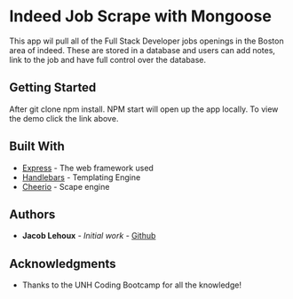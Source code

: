 # Indeed Job Scrape with Mongoose

This app wil pull all of the Full Stack Developer jobs openings in the Boston area of indeed.  These are stored in a database and users can add notes, link to the job and have full control over the database.

## Getting Started

After git clone npm install.  NPM start will open up the app locally.  To view the demo click the link above.


## Built With

* [Express](https://expressjs.com/) - The web framework used
* [Handlebars](https://handlebarsjs.com/) - Templating Engine
* [Cheerio](https://cheerio.js.org/) - Scape engine


## Authors

* **Jacob Lehoux** - *Initial work* - [Github](https://github.com/jalehoux)


## Acknowledgments

* Thanks to the UNH Coding Bootcamp for all the knowledge!
